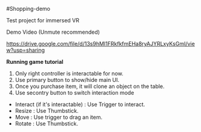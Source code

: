 #Shopping-demo

Test project for immersed VR


Demo Video (Unmute recommended)

https://drive.google.com/file/d/13s9hMI1FRkfkfmEHa8ryAJYRLxyKsGmI/view?usp=sharing


**Running game tutorial**
1. Only right controller is interactable for now.
2. Use primary button to show/hide main UI.
3. Once you purchase item, it will clone an object on the table.
4. Use secontry button to switch interaction mode
  - Interact (if it's interactable) : Use Trigger to interact.
  - Resize : Use Thumbstick.
  - Move : Use trigger to drag an item.
  - Rotate : Use Thumbstick.
